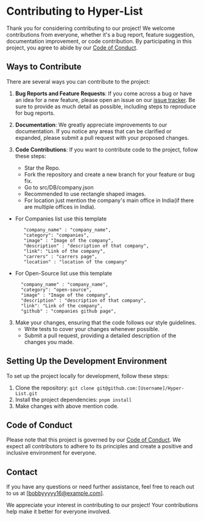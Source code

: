 # Contributing to Hyper-List

Thank you for considering contributing to our project! We welcome contributions from everyone, whether it's a bug report, feature suggestion, documentation improvement, or code contribution. By participating in this project, you agree to abide by our [Code of Conduct](./CODE_OF_CONDUCT.md).

## Ways to Contribute

There are several ways you can contribute to the project:

1. **Bug Reports and Feature Requests**: If you come across a bug or have an idea for a new feature, please open an issue on our [issue tracker](https://github.com/bobbyy16/Hyper-List/issues). Be sure to provide as much detail as possible, including steps to reproduce for bug reports.

2. **Documentation**: We greatly appreciate improvements to our documentation. If you notice any areas that can be clarified or expanded, please submit a pull request with your proposed changes.

3. **Code Contributions**: If you want to contribute code to the project, follow these steps:
   - Star the Repo.
   - Fork the repository and create a new branch for your feature or bug fix.
   - Go to src/DB/company.json
   - Recommended to use rectangle shaped images.
   - For location just mention the company's main office in India(if there are multiple offices in India).
- For Companies list use this template  
   
         "company_name" : "company_name",
         "category": "companies",
         "image" : "Image of the company",
         "description" : "description of that company",
         "link": "Link of the company",
         "carrers" : "carrers page",
         "location" : "location of the company"

- For Open-Source list use this template  
   
        "company_name" : "company_name",
        "category": "open-source",
        "image" : "Image of the company",
        "description" : "description of that company",
        "link": "Link of the company",
        "github" : "companies github page",

3. Make your changes, ensuring that the code follows our style guidelines.
   - Write tests to cover your changes whenever possible.
   - Submit a pull request, providing a detailed description of the changes you made.

## Setting Up the Development Environment

To set up the project locally for development, follow these steps:

1. Clone the repository: `git clone git@github.com:[Username]/Hyper-List.git`
2. Install the project dependencies: `pnpm install`
3. Make changes with above mention code.


## Code of Conduct

Please note that this project is governed by our [Code of Conduct](./CODE_OF_CONDUCT.md). We expect all contributors to adhere to its principles and create a positive and inclusive environment for everyone.

## Contact

If you have any questions or need further assistance, feel free to reach out to us at [bobbyyyyy16@example.com].

We appreciate your interest in contributing to our project! Your contributions help make it better for everyone involved.

